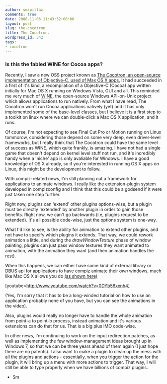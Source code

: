 ```yaml
---
author: smspillaz
comments: true
date: 2008-11-06 11:43:52+00:00
layout: post
slug: the-cocotron
title: The Cocotron.
wordpress_id: 342
tags:
- cocotron
---
```


### Is this the fabled WINE for Cocoa apps?


Recently, I saw a new OSS project known as [The Cocotron, an open-source implementation of Objective-C, used of Max OS X apps.](http://www.cocotron.org/blog/) It had succeeded in a first of it's kind, a recompilation of a Objective-C (Cocoa) app written initially for Mac OS X running on Windows Vista, GUI and all. This reminded me very much of [WINE](http://winehq.org/), the open-source Windows API-on-Unix project which allows applications to run natively. From what I have read, The Cocotron won't run Cocoa applications natively (yet) and it has only implemented some of the base-level classes, but I believe it is a first step to a toolkit on linux where we can double-click a Mac OS X application, and it runs.

Of course, I'm not expecting to see Final Cut Pro or Motion running on Linux tommorow, considering those depend on some very deep, even driver-level frameworks, but I really think that The Cocotron could have the same level of success as WINE, which quite frankly, is amazing. I have not had a single game that doesn't depend on kernel level stuff not run, and it's incredibly handy when a 'niche' app is only avaliable for Windows. I have a good knowledge of OS X already, so if you're interested in running OS X apps on Linux, this might be the development to follow.

With compiz-related news, I'm still planning out a framework for applications to animate windows. I really like the extension-plugin system developed in compizconfig and I think that this could be a godsend if it were just taken one step further.

Right now, plugins can 'extend' other plugins options-wise, but a plugin must be directly 'extended' by another plugin in order to gain those benefits. Right now, we can't go backwards (i.e, plugins request to be extended). It's all possible code-wise, just the options system is one-way.

What I'd like to see, is the ability for animation to extend other plugins, and not have to specify which plugins it extends. That way, we could rework animation a little, and during the _drawWindowTexture_ phase of window painting, plugins can just pass window textures they want animated to animation, with the animation they want (and then animation handles the rest).

When this happens, we can either have some kind of external library or DBUS api for applications to have compiz animate their _own_ windows, much like Mac OS X allows you do [(as shown here)](http://www.youtube.com/watch?v=0DYb56xxnh4)

[youtube=http://www.youtube.com/watch?v=0DYb56xxnh4]

(Yes, I'm sorry that it has to be a long-winded tutorial on how to use an application probably none of you have, but you can see the animations in the video).

Also, plugins would really no longer have to handle the whole animation from point-a to point-b process, instead animation and it's various extensions can do that for us. That is a big plus IMO code-wise.

In other news, I'm continuing to work on the input redirection patches, as well as implementing the few window-management ideas brought up in Windows 7, so that we can be three years ahead of them again (I just hope there are no patents). I also want to make a plugin to clean up the mess with all the plugins and actions - essentially, when you trigger the action for the plugin, it will bring up a menu with more actions to trigger. That way, I will still be able to type properly when we have billions of compiz plugins.

- Sm
